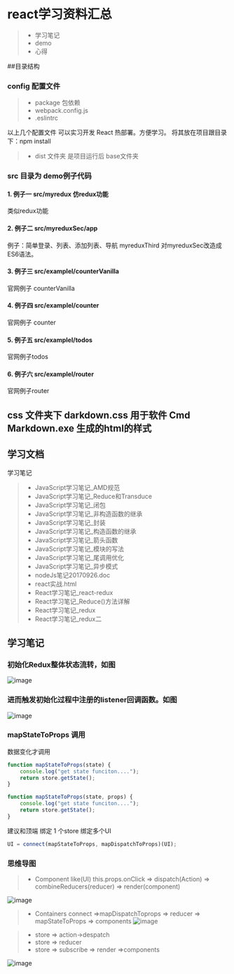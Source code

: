 # react学习资料汇总

>* 学习笔记
>* demo
>* 心得

##目录结构

### config 配置文件
>* package 包依赖
>* webpack.config.js
>* .eslintrc

以上几个配置文件 可以实习开发 React 热部署。方便学习。
将其放在项目跟目录下：npm install

>* dist 文件夹 是项目运行后 base文件夹

### src 目录为 demo例子代码

#### 1. 例子一 src/myredux 仿redux功能
类似redux功能 

#### 2. 例子二 src/myreduxSec/app
例子：简单登录、列表、添加列表、导航
myreduxThird 对myreduxSec改造成ES6语法。

#### 3. 例子三  src/examplel/counterVanilla
官网例子 counterVanilla

#### 4. 例子四 src/examplel/counter
官网例子 counter

#### 5. 例子五 src/examplel/todos
官网例子todos

#### 6. 例子六 src/examplel/router
官网例子router


## css 文件夹下 darkdown.css 用于软件 Cmd Markdown.exe 生成的html的样式

## 学习文档
学习笔记
>* JavaScript学习笔记_AMD规范
>* JavaScript学习笔记_Reduce和Transduce
>* JavaScript学习笔记_闭包
>* JavaScript学习笔记_非构造函数的继承
>* JavaScript学习笔记_封装
>* JavaScript学习笔记_构造函数的继承
>* JavaScript学习笔记_箭头函数
>* JavaScript学习笔记_模块的写法
>* JavaScript学习笔记_尾调用优化
>* JavaScript学习笔记_异步模式
>* nodeJs笔记20170926.doc
>* react实战.html
>* React学习笔记_react-redux
>* React学习笔记_Reduce()方法详解
>* React学习笔记_redux
>* React学习笔记_redux二



## 学习笔记

### 初始化Redux整体状态流转，如图
![image](https://github.com/csy512889371/reactLearn/blob/master/img/initRedux.jpg)

### 进而触发初始化过程中注册的listener回调函数。如图
![image](https://github.com/csy512889371/reactLearn/blob/master/img/doRedux.jpg)

### mapStateToProps 调用
数据变化才调用
```javascript
function mapStateToProps(state) {
    console.log("get state funciton....");
    return store.getState();
}

function mapStateToProps(state, props) {
    console.log("get state funciton....");
    return store.getState();
}
```
建议和顶端 绑定 1 个store 绑定多个UI
```javascript
UI = connect(mapStateToProps, mapDispatchToProps)(UI);
```
### 思维导图

> * Component like(UI) this.props.onClick  => dispatch(Action) => combineReducers(reducer) => render(component)

![image](https://github.com/csy512889371/reactLearn/blob/master/img/redux1.jpg)

> * Containers connect =>mapDispatchToprops => reducer => mapStateToProps => components
![image](https://github.com/csy512889371/reactLearn/blob/master/img/redux2.jpg)

> * store => action->despatch </br>
> * store => reducer </br>
> * store => subscribe => render =>components </br>

![image](https://github.com/csy512889371/reactLearn/blob/master/img/redux3.jpg)